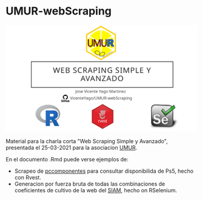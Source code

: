 # UMUR-webScraping

![alt text](https://github.com/VicenteYago/UMUR-webScraping/blob/main/media/img/portada.png)


Material para la charla corta "Web Scraping Simple y Avanzado", presentada el 25-03-2021 para la asociacion [UMUR](https://gauss.inf.um.es/umur/).

En el documento .Rmd puede verse ejemplos de: 

- Scrapeo de [pccomponentes](https://www.pccomponentes.com/?a=60999756&gclsrc=ds) para consultar disponibilida de Ps5, hecho con Rvest.
- Generacion por fuerza bruta de todas las combinaciones de coeficientes de cultivo de la web del [SIAM](http://siam.imida.es/apex/f?p=101:39:6766795538999), hecho on RSelenium.


